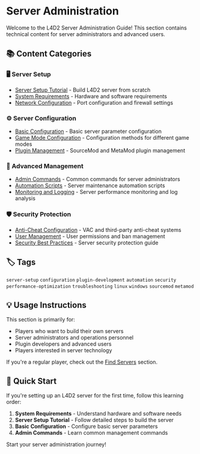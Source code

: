 # Server Administration

Welcome to the L4D2 Server Administration Guide! This section contains technical content for server administrators and advanced users.

## 📚 Content Categories

### 🖥️ Server Setup
- [Server Setup Tutorial](./server-setup) - Build L4D2 server from scratch
- [System Requirements](./requirements) - Hardware and software requirements
- [Network Configuration](./network-config) - Port configuration and firewall settings

### ⚙️ Server Configuration
- [Basic Configuration](./basic-config) - Basic server parameter configuration
- [Game Mode Configuration](./gamemode-config) - Configuration methods for different game modes
- [Plugin Management](./plugin-management) - SourceMod and MetaMod plugin management

### 🔧 Advanced Management
- [Admin Commands](./admin-commands) - Common commands for server administrators
- [Automation Scripts](./automation-scripts) - Server maintenance automation scripts
- [Monitoring and Logging](./monitoring) - Server performance monitoring and log analysis

### 🛡️ Security Protection
- [Anti-Cheat Configuration](./anti-cheat) - VAC and third-party anti-cheat systems
- [User Management](./user-management) - User permissions and ban management
- [Security Best Practices](./security-practices) - Server security protection guide

## 🏷️ Tags

`server-setup` `configuration` `plugin-development` `automation` `security` `performance-optimization` `troubleshooting` `linux` `windows` `sourcemod` `metamod`

## 💡 Usage Instructions

This section is primarily for:
- Players who want to build their own servers
- Server administrators and operations personnel
- Plugin developers and advanced users
- Players interested in server technology

If you're a regular player, check out the [Find Servers](/en/servers/) section.

## 🚀 Quick Start

If you're setting up an L4D2 server for the first time, follow this learning order:

1. **System Requirements** - Understand hardware and software needs
2. **Server Setup Tutorial** - Follow detailed steps to build the server
3. **Basic Configuration** - Configure basic server parameters
4. **Admin Commands** - Learn common management commands

Start your server administration journey!
